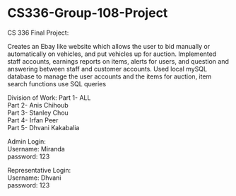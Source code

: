 # CS336-Group-108-Project

CS 336 Final Project:

Creates an Ebay like website which allows the user to bid manually or automatically on vehicles, and put vehicles up for auction. 
Implemented staff accounts, earnings reports on items, alerts for users, and question and answering between staff and customer accounts.
Used local mySQL database to manage the user accounts and the items for auction, item search functions use SQL queries

Division of Work:
Part 1- ALL <br />
Part 2- Anis Chihoub <br /> 
Part 3- Stanley Chou <br /> 
Part 4- Irfan Peer <br />
Part 5- Dhvani Kakabalia <br /> 



Admin Login: <br />
Username: Miranda <br />
password: 123 <br />

Representative Login: <br />
Username: Dhvani <br />
password: 123 <br />
